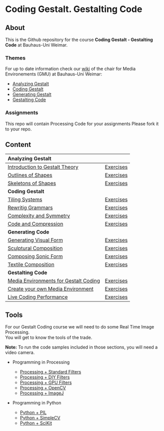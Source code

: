 Coding Gestalt. Gestalting Code
===============================


## About ##

This is the Github repository for the course **Coding Gestalt - Gestalting Code** at
Bauhaus-Uni Weimar.


### Themes ###

For up to date information check our [wiki](http://www.uni-weimar.de/medien/wiki/GMU:Coding_Gestalt)
of the chair for Media Environements (GMU) at Bauhaus-Uni Weimar:

* [Analyzing Gestalt][part1] 
* [Coding Gestalt][part2]
* [Generating Gestalt][part3]
* [Gestalting Code][part4]


### Assignments ###

This repo will contain Processing Code for your assignments
Please fork it to your repo.



## Content ##


|  **Analyzing Gestalt**                              |                             |
|:----------------------------------------------------|:----------------------------|
|  [Introduction to Gestalt Theory][lecture1]         |  [Exercises][assignment1]   |
|  [Outlines of Shapes][lecture2]                     |  [Exercises][assignment2]   |
|  [Skeletons of Shapes][lecture3]                    |  [Exercises][assignment3]   |
|  **Coding Gestalt**                                 |                             |
|  [Tiling Systems][lecture4]                         |  [Exercises][assignment4]   |
|  [Rewritig Grammars][lecture5]                      |  [Exercises][assignment5]   |
|  [Complexity and Symmetry][lecture6]                |  [Exercises][assignment6]   |
|  [Code and Compression][lecture7]                   |  [Exercises][assignment7]   |
|  **Generating Code**                                |                             |
|  [Generating Visual Form][lecture8]                 |  [Exercises][assignment8]   |
|  [Sculptural Composition][lecture9]                 |  [Exercises][assignment9]   |
|  [Composing Sonic Form][lecture10]                  |  [Exercises][assignment10]  |
|  [Textile Composition][lecture11]                   |  [Exercises][assignment11]  |
|  **Gestalting Code**                                |                             |                          
|  [Media Environments for Gestalt Coding][lecture12] |  [Exercises][assignment12]  |
|  [Create your own Media Environment][lecture13]     |  [Exercises][assignment13]  |
|  [Live Coding Performance][lecture14]               |  [Exercises][assignment14]  |



## Tools ##

For our Gestalt Coding course we will need to do some Real Time Image Processing.  
You will get to know the tools of the trade.

**Note:** To run the code samples included in those sections, you will need a video camera.

* Programming in Processing
  * [Processing + Standard Filters][tool1]
  * [Processing + DIY Filters][tool2]
  * [Processing + GPU Filters][tool3]
  * [Processing + OpenCV][tool4]
  * [Processing + ImageJ][tool5]

* Programming in Python
  * [Python + PIL][pytool1]
  * [Python + SimpleCV][pytool2]
  * [Python + SciKit][pytool3]



[part1]: http://www.uni-weimar.de/medien/wiki/GMU:Coding_Gestalt/Part1
[part2]: http://www.uni-weimar.de/medien/wiki/GMU:Coding_Gestalt/Part2
[part3]: http://www.uni-weimar.de/medien/wiki/GMU:Coding_Gestalt/Part3
[part4]: http://www.uni-weimar.de/medien/wiki/GMU:Coding_Gestalt/Part4


[lecture1]: 01-introduction-to-gestalt-theory
[lecture2]: 02-outlines-of-shapes
[lecture3]: 03-skeletons-of-shapes
[lecture4]: 04-tiling-systems
[lecture5]: 05-rewriting-grammars
[lecture6]: 06-complexity-and-symmetry
[lecture7]: 07-code-and-complexity
[lecture8]: 08-generating-visual-form
[lecture9]: 09-sculptural-composition
[lecture10]: 10-composing-sonic-form
[lecture11]: 11-textile-composition
[lecture12]: 12-media-environments-for-gestalt-coding
[lecture13]: 13-create-your-own-media-environment
[lecture14]: 14-live-coding-performance


[assignment1]: 01-introduction-to-gestalt-theory/exercises
[assignment2]: 02-outlines-of-shapes/exercises
[assignment3]: 03-skeletons-of-shapes/exercises
[assignment4]: 04-tiling-systems/exercises
[assignment5]: 05-rewriting-grammars/exercises
[assignment6]: 06-complexity-and-symmetry/exercises
[assignment7]: 07-code-and-compression/excercises
[assignment8]: 08-generating-visual-form/exercises
[assignment9]: 09-sculptural-composition/exercises
[assignment10]: 10-composing-sonic-form/exercises
[assignment11]: 11-textile-composition/exercises
[assignment12]: 12-media-environments-for-gestalt-coding/exercises
[assignment13]: 13-create-your-own-media-environment/exercises
[assignment14]: 14-live-coding-performance/exercises


[tool1]: tools/processing/01-processing-std-filters
[tool2]: tools/processing/02-processing-diy-filters
[tool3]: tools/processing/03-processing-gpu-filters
[tool4]: tools/processing/04-processing-opencv
[tool5]: tools/processing/05-processing-imagej

[pytool1]: tools/python/01-python-pil
[pytool2]: tools/python/02-python-simplecv
[pytool3]: tools/python/03-python-scikit
